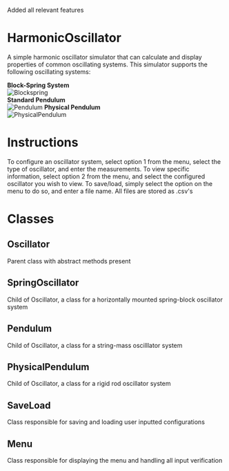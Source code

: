 Added all relevant features

# HarmonicOscillator
A simple harmonic oscillator simulator that can calculate and display properties of common oscillating systems.
This simulator supports the following oscillating systems: 

**Block-Spring System**    
![Blockspring](https://i.imgur.com/FVq620j.png)  
**Standard Pendulum**    
![Pendulum](https://i.imgur.com/MLfB6mV.png) 
**Physical Pendulum**    
![PhysicalPendulum](https://i.imgur.com/BJJJbvM.png)  

# Instructions
To configure an oscillator system, select option 1 from the menu, select the type of oscillator, and enter the measurements.
To view specific information, select option 2 from the menu, and select the configured oscillator you wish to view. 
To save/load, simply select the option on the menu to do so, and enter a file name. All files are stored as .csv's 

# Classes
## Oscillator
Parent class with abstract methods present

## SpringOscillator
Child of Oscillator, a class for a horizontally mounted spring-block oscillator system

## Pendulum
Child of Oscillator, a class for a string-mass oscilllator system

## PhysicalPendulum
Child of Oscillator, a class for a rigid rod oscillator system

## SaveLoad
Class responsible for saving and loading user inputted configurations

## Menu
Class responsible for displaying the menu and handling all input verification
